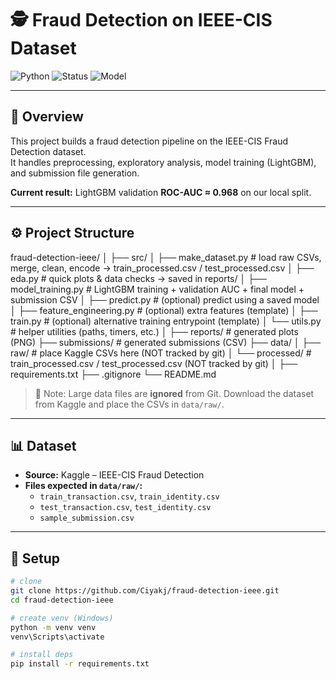 # 🕵️ Fraud Detection on IEEE-CIS Dataset

![Python](https://img.shields.io/badge/Python-3.9%2B-blue)
![Status](https://img.shields.io/badge/Status-Active-brightgreen)
![Model](https://img.shields.io/badge/Model-LightGBM-orange)

---

## 📌 Overview
This project builds a fraud detection pipeline on the IEEE-CIS Fraud Detection dataset.  
It handles preprocessing, exploratory analysis, model training (LightGBM), and submission file generation.

**Current result:** LightGBM validation **ROC-AUC ≈ 0.968** on our local split.

---

## ⚙️ Project Structure
fraud-detection-ieee/
│
├── src/
│ ├── make_dataset.py # load raw CSVs, merge, clean, encode -> train_processed.csv / test_processed.csv
│ ├── eda.py # quick plots & data checks -> saved in reports/
│ ├── model_training.py # LightGBM training + validation AUC + final model + submission CSV
│ ├── predict.py # (optional) predict using a saved model
│ ├── feature_engineering.py # (optional) extra features (template)
│ ├── train.py # (optional) alternative training entrypoint (template)
│ └── utils.py # helper utilities (paths, timers, etc.)
│
├── reports/ # generated plots (PNG)
├── submissions/ # generated submissions (CSV)
├── data/
│ ├── raw/ # place Kaggle CSVs here (NOT tracked by git)
│ └── processed/ # train_processed.csv / test_processed.csv (NOT tracked by git)
│
├── requirements.txt
├── .gitignore
└── README.md



> 📝 Note: Large data files are **ignored** from Git. Download the dataset from Kaggle and place the CSVs in `data/raw/`.

---

## 📊 Dataset
- **Source:** Kaggle – IEEE-CIS Fraud Detection  
- **Files expected in `data/raw/`:**  
  - `train_transaction.csv`, `train_identity.csv`  
  - `test_transaction.csv`, `test_identity.csv`  
  - `sample_submission.csv`  

---

## 🚀 Setup
```bash
# clone
git clone https://github.com/Ciyakj/fraud-detection-ieee.git
cd fraud-detection-ieee

# create venv (Windows)
python -m venv venv
venv\Scripts\activate

# install deps
pip install -r requirements.txt







